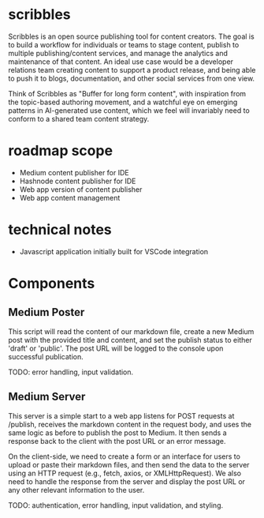 # scribbles

Scribbles is an open source publishing tool for content creators. The goal is to build a workflow for individuals or teams to stage content, publish to multiple publishing/content services, and manage the analytics and maintenance of that content. An ideal use case would be a developer relations team creating content to support a product release, and being able to push it to blogs, documentation, and other social services from one view. 

Think of Scribbles as "Buffer for long form content", with inspiration from the topic-based authoring movement, and a watchful eye on emerging patterns in AI-generated use content, which we feel will invariably need to conform to a shared team content strategy. 

# roadmap scope

- Medium content publisher for IDE
- Hashnode content publisher for IDE
- Web app version of content publisher
- Web app content management 

# technical notes

- Javascript application initially built for VSCode integration

# Components 

## Medium Poster

This script will read the content of our markdown file, create a new Medium post with the provided title and content, and set the publish status to either 'draft' or 'public'. The post URL will be logged to the console upon successful publication.

TODO: error handling, input validation.


## Medium Server

This server is a simple start to a web app listens for POST requests at /publish, receives the markdown content in the request body, and uses the same logic as before to publish the post to Medium. It then sends a response back to the client with the post URL or an error message.

On the client-side, we need to create a form or an interface for users to upload or paste their markdown files, and then send the data to the server using an HTTP request (e.g., fetch, axios, or XMLHttpRequest). We also need to handle the response from the server and display the post URL or any other relevant information to the user.

TODO: authentication, error handling, input validation, and styling.